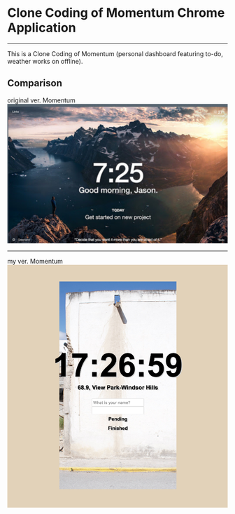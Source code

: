 # Clone Coding of Momentum Chrome Application
---
This is a Clone Coding of Momentum (personal dashboard featuring to-do, weather works on offline).

## Comparison

original ver. Momentum 
![Original Momentum page](sample/original.png)

---

my ver. Momentum 
![Clone Momentum page](sample/myVersion.png)